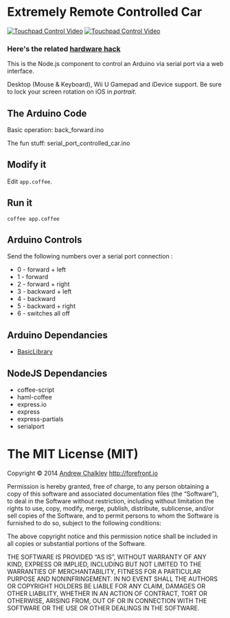 Extremely Remote Controlled Car
===============================

[![Touchpad Control Video](https://github.com/richard512/extremely_remote_controlled_car/blob/master/video_touchpad.gif?raw=true)](https://github.com/richard512/extremely_remote_controlled_car/blob/master/video_touchpad.mp4?raw=true) [![Touchpad Control Video](https://github.com/richard512/extremely_remote_controlled_car/blob/master/video_accelerometer.gif?raw=true)](https://github.com/richard512/extremely_remote_controlled_car/blob/master/video_accelerometer.mp4?raw=true)

### Here's the related [hardware hack](http://forefront.io/a/hacking-9-buck-remote-controlled-car-with-arduino/)

This is the Node.js component to control an Arduino via serial port via a web interface.

Desktop (Mouse & Keyboard), Wii U Gamepad and iDevice support. Be sure to lock your screen rotation on iOS in _portrait_.

## The Arduino Code

Basic operation: back_forward.ino

The fun stuff: serial_port_controlled_car.ino

## Modify it

Edit `app.coffee`.

## Run it

```
coffee app.coffee
```

## Arduino Controls

Send the following numbers over a serial port connection :

* 0 - forward + left
* 1 - forward
* 2 - forward + right
* 3 - backward + left
* 4 - backward
* 5 - backward + right
* 6 - switches all off

## Arduino Dependancies 

* [BasicLibrary](https://github.com/chalkers/BasicLibrary)

## NodeJS Dependancies

* coffee-script
* haml-coffee
* express.io
* express
* express-partials
* serialport

The MIT License (MIT)
=========

Copyright © 2014 [Andrew Chalkley](http://twitter.com/chalkers) http://forefront.io

Permission is hereby granted, free of charge, to any person obtaining a copy of this software and associated documentation files (the “Software”), to deal in the Software without restriction, including without limitation the rights to use, copy, modify, merge, publish, distribute, sublicense, and/or sell copies of the Software, and to permit persons to whom the Software is furnished to do so, subject to the following conditions:

The above copyright notice and this permission notice shall be included in all copies or substantial portions of the Software.

THE SOFTWARE IS PROVIDED “AS IS”, WITHOUT WARRANTY OF ANY KIND, EXPRESS OR IMPLIED, INCLUDING BUT NOT LIMITED TO THE WARRANTIES OF MERCHANTABILITY, FITNESS FOR A PARTICULAR PURPOSE AND NONINFRINGEMENT. IN NO EVENT SHALL THE AUTHORS OR COPYRIGHT HOLDERS BE LIABLE FOR ANY CLAIM, DAMAGES OR OTHER LIABILITY, WHETHER IN AN ACTION OF CONTRACT, TORT OR OTHERWISE, ARISING FROM, OUT OF OR IN CONNECTION WITH THE SOFTWARE OR THE USE OR OTHER DEALINGS IN THE SOFTWARE.

